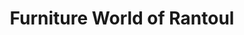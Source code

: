---
title: "Furniture World of Rantoul"
url: /rantoul/furniture-world-of-rantoul/
shop: furniture
---